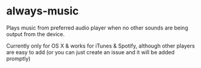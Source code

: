 # always-music

Plays music from preferred audio player when no other sounds are being output from the device. 

Currently only for OS X & works for iTunes & Spotify, although other players are easy to add (or you can just create an issue and it will be added promptly)
